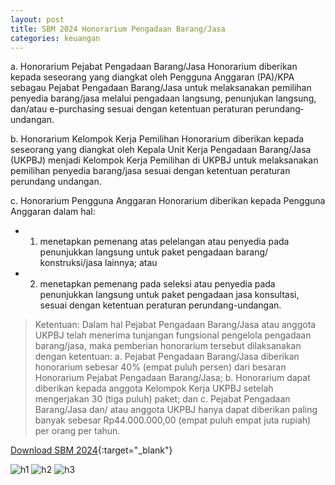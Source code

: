 ```yaml
---
layout: post
title: SBM 2024 Honorarium Pengadaan Barang/Jasa
categories: keuangan
---
```


a. Honorarium Pejabat Pengadaan Barang/Jasa
Honorarium diberikan kepada seseorang yang diangkat oleh Pengguna Anggaran (PA)/KPA sebagau Pejabat Pengadaan Barang/Jasa untuk melaksanakan pemilihan penyedia barang/jasa melalui pengadaan langsung, penunjukan langsung, dan/atau e­-purchasing sesuai dengan ketentuan peraturan perundang­ undangan.

b. Honorarium Kelompok Kerja Pemilihan
Honorarium diberikan kepada seseorang yang diangkat oleh Kepala Unit Kerja Pengadaan Barang/Jasa (UKPBJ) menjadi Kelompok Kerja Pemilihan di UKPBJ untuk melaksanakan pemilihan penyedia barang/jasa sesuai dengan ketentuan peraturan perundang­ undangan.

c. Honorarium Pengguna Anggaran
Honorarium diberikan kepada Pengguna Anggaran dalam hal:
- 1) menetapkan pemenang atas pelelangan atau penyedia pada penunjukkan langsung untuk paket pengadaan barang/ konstruksi/jasa lainnya; atau
- 2) menetapkan pemenang pada seleksi atau penyedia pada penunjukkan langsung untuk paket pengadaan jasa konsultasi, sesuai dengan ketentuan peraturan perundang-undangan.

> Ketentuan:
> Dalam hal Pejabat Pengadaan Barang/Jasa atau anggota UKPBJ telah menerima tunjangan fungsional pengelola pengadaan barang/jasa, maka pemberian honorarium tersebut dilaksanakan dengan ketentuan:
> a. Pejabat Pengadaan Barang/Jasa diberikan honorarium sebesar 40% (empat puluh persen) dari besaran Honorarium Pejabat Pengadaan Barang/Jasa;
> b. Honorarium dapat diberikan kepada anggota Kelompok Kerja UKPBJ setelah mengerjakan 30 (tiga puluh) paket; dan
> c. Pejabat Pengadaan Barang/Jasa dan/ atau anggota UKPBJ hanya dapat diberikan paling banyak sebesar Rp44.000.000,00 (empat puluh empat juta rupiah) per orang per tahun.

[Download SBM 2024](https://jdih.kemenkeu.go.id/download/8be2507a-7c39-480f-b271-88e74e59e272/2023pmkeuangan049.pdf){:target="_blank"}

![h1](https://blogger.googleusercontent.com/img/b/R29vZ2xl/AVvXsEhcNIypnCLkoe5NoGakvdPShGJ36HLktdVtgIfIN5XnrMuuplwcRgxjgn_v8-4f3lESp4svRPeZ1Of5DNtFs2Gn7GU4l_u4K2yjV9Pc-nggdyF6lpIavT8xMza71OUajzyw3npJ8I08n5j7e1SBY9TURd789eDawOA24yAx7JThinZ3lg/s1600/sbm_2024_1_Page_02.jpg)
![h2](https://blogger.googleusercontent.com/img/b/R29vZ2xl/AVvXsEgypgQarLvs82VZLCUQ_5FAKVrGoF3RIcornx-8TZ3W0NiEQyDRBbUc2vRMUdu4FgnmtG2Z_TCe-nuhYLaYovLtYW21Y2QGli57LE1zlZHXPkP4syOGzhVTMrNq8Va7cIWvYB_H8VxgYstjC9lNcbYI1j8K6Od1Cc11zgfyQHvKDqKpFg/s1600/sbm_2024_1_Page_03.jpg)
![h3](https://blogger.googleusercontent.com/img/b/R29vZ2xl/AVvXsEjSFG_ToZZx3HomajnDbi2HiOOwJYu9iLizuP7e5XzC8nLKvBaQ0m8PUFxEEMs5uRZa5YgeTaYy4vNl7YP9toYWal9OFgixgZS_vCXXEEon1yE4qWtImM_BSjwfrsYtmyd5HRsF7MfSIRj7AapFT1DPEgeCnO8Ow1Y1bFUJKb8qkUkcOw/s1600/sbm_2024_1_Page_04.jpg)

